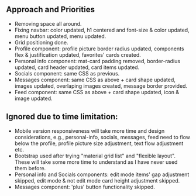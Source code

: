 ## Approach and Priorities
- Removing space all around.
- Fixing navbar: color updated, h1 centered and font-size & color updated, menu button updated, menu updated.
- Grid positioning done.
- Profile component: profile picture border radius updated, components flex & justification updated, favorites' cards created.
- Personal info component: mat-card padding removed, border-radius updated, card header updated, card items updated.
- Socials component: same CSS as previous.
- Messages component: same CSS as above + card shape updated, images updated, overlaping images created, message border provided.
- Feed component: same CSS as above + card shape updated, icon & image updated.

## Ignored due to time limitation:
- Mobile version responsiveness will take more time and design considerations, e.g., personal-info, socials, messages, feed need to flow below the profile, profile picture size adjustment, text flow adjustment etc.
- Bootstrap used after trying "material grid list" and "flexible layout". These will take some more time to understand as I have never used them before.
- Personal info and Socials components: edit mode items' gap adjustment skipped, edit mode & not edit mode card height adjustment skipped.
- Messages component: 'plus' button functionality skipped.